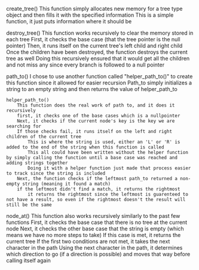 create_tree()
	This function simply allocates new memory for a tree type object and then fills it with the specified information
	This is a simple function, it just puts information where it should be

destroy_tree()
	This function works recursively to clear the memory stored in each tree
	First, it checks the base case (that the tree pointer is the null pointer)
	Then, it runs itself on the current tree's left child and right child
	Once the children have been destroyed, the function destroys the current tree as well
	Doing this recursively ensured that it would get all the children and not miss any since every branch is followed to a null pointer

path_to()
	I chose to use another function called "helper_path_to()" to create this function since it allowed for easier recursion
	Path_to simply initializes a string to an empty string and then returns the value of helper_path_to

	helper_path_to()
		This function does the real work of path to, and it does it recursively
		first, it checks one of the base cases which is a nullpointer
		Next, it checks if the current node's key is the key we are searching for
		If those checks fail, it runs itself on the left and right children of the current tree
			This is where the string is used, either an 'L' or 'R' is added to the end of the string when this function is called
			This all could have been written without the helper function by simply calling the function until a base case was reached and adding strings together
			Doing it with a helper function just made that process easier to track since the string is included
		Next, the function checks if the leftmost path_to returned a non-empty string (meaning it found a match)
		if the leftmost didn't find a match, it returns the rightmost
			it returns the rightmost since the leftmost is guarenteed to not have a result, so even if the rightmost doesn't the result will still be the same


node_at()
	This function also works recursively similarly to the past few functions
	First, it checks the base case that there is no tree at the current node
	Next, it checks the other base case that the string is empty (which means we have no more steps to take)
		If this case is met, it returns the current tree
	If the first two conditions are not met, it takes the next character in the path 
	Using the next character in the path, it determines which direction to go (if a direction is possible) and moves that way before calling itself again

